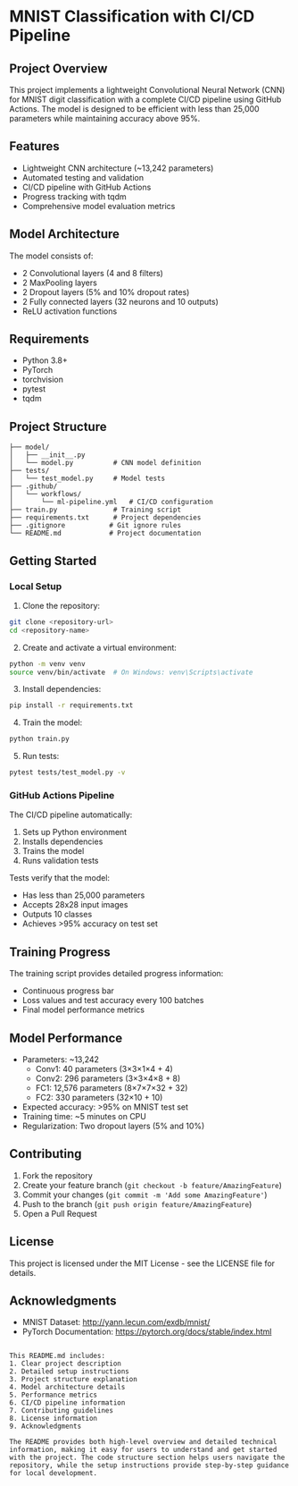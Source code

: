 # MNIST Classification with CI/CD Pipeline

## Project Overview
This project implements a lightweight Convolutional Neural Network (CNN) for MNIST digit classification with a complete CI/CD pipeline using GitHub Actions. The model is designed to be efficient with less than 25,000 parameters while maintaining accuracy above 95%.

## Features
- Lightweight CNN architecture (~13,242 parameters)
- Automated testing and validation
- CI/CD pipeline with GitHub Actions
- Progress tracking with tqdm
- Comprehensive model evaluation metrics

## Model Architecture
The model consists of:
- 2 Convolutional layers (4 and 8 filters)
- 2 MaxPooling layers
- 2 Dropout layers (5% and 10% dropout rates)
- 2 Fully connected layers (32 neurons and 10 outputs)
- ReLU activation functions

## Requirements
- Python 3.8+
- PyTorch
- torchvision
- pytest
- tqdm

## Project Structure
```
├── model/
│   ├── __init__.py
│   └── model.py          # CNN model definition
├── tests/
│   └── test_model.py     # Model tests
├── .github/
│   └── workflows/
│       └── ml-pipeline.yml   # CI/CD configuration
├── train.py              # Training script
├── requirements.txt      # Project dependencies
├── .gitignore           # Git ignore rules
└── README.md            # Project documentation
```

## Getting Started

### Local Setup
1. Clone the repository:
```bash
git clone <repository-url>
cd <repository-name>
```

2. Create and activate a virtual environment:
```bash
python -m venv venv
source venv/bin/activate  # On Windows: venv\Scripts\activate
```

3. Install dependencies:
```bash
pip install -r requirements.txt
```

4. Train the model:
```bash
python train.py
```

5. Run tests:
```bash
pytest tests/test_model.py -v
```

### GitHub Actions Pipeline
The CI/CD pipeline automatically:
1. Sets up Python environment
2. Installs dependencies
3. Trains the model
4. Runs validation tests

Tests verify that the model:
- Has less than 25,000 parameters
- Accepts 28x28 input images
- Outputs 10 classes
- Achieves >95% accuracy on test set

## Training Progress
The training script provides detailed progress information:
- Continuous progress bar
- Loss values and test accuracy every 100 batches
- Final model performance metrics

## Model Performance
- Parameters: ~13,242
  - Conv1: 40 parameters (3×3×1×4 + 4)
  - Conv2: 296 parameters (3×3×4×8 + 8)
  - FC1: 12,576 parameters (8×7×7×32 + 32)
  - FC2: 330 parameters (32×10 + 10)
- Expected accuracy: >95% on MNIST test set
- Training time: ~5 minutes on CPU
- Regularization: Two dropout layers (5% and 10%)

## Contributing
1. Fork the repository
2. Create your feature branch (`git checkout -b feature/AmazingFeature`)
3. Commit your changes (`git commit -m 'Add some AmazingFeature'`)
4. Push to the branch (`git push origin feature/AmazingFeature`)
5. Open a Pull Request

## License
This project is licensed under the MIT License - see the LICENSE file for details.

## Acknowledgments
- MNIST Dataset: http://yann.lecun.com/exdb/mnist/
- PyTorch Documentation: https://pytorch.org/docs/stable/index.html
```

This README.md includes:
1. Clear project description
2. Detailed setup instructions
3. Project structure explanation
4. Model architecture details
5. Performance metrics
6. CI/CD pipeline information
7. Contributing guidelines
8. License information
9. Acknowledgments

The README provides both high-level overview and detailed technical information, making it easy for users to understand and get started with the project. The code structure section helps users navigate the repository, while the setup instructions provide step-by-step guidance for local development.
  